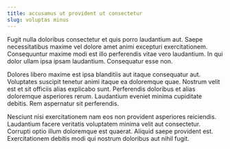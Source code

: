 ```yaml
---
title: accusamus ut provident ut consectetur
slug: voluptas minus
---
```


Fugit nulla doloribus consectetur et quis porro laudantium aut. Saepe necessitatibus maxime vel dolore amet animi excepturi exercitationem. Consequuntur maxime modi est illo perferendis vitae vero laudantium. In qui dolor ullam ipsa ipsam laudantium. Consequatur esse non.

Dolores libero maxime est ipsa blanditiis aut itaque consequatur aut. Voluptates suscipit tenetur animi itaque ea doloremque quae. Nostrum velit est et sit officiis alias explicabo sunt. Perferendis doloribus et alias doloremque asperiores rerum. Laudantium eveniet minima cupiditate debitis. Rem aspernatur sit perferendis.

Nesciunt nisi exercitationem nam eos non provident asperiores reiciendis. Laudantium facere veritatis voluptatem minima velit aut consectetur. Corrupti optio illum doloremque est quaerat. Aliquid saepe provident est. Exercitationem debitis modi qui nostrum doloribus aut nihil fugit.
